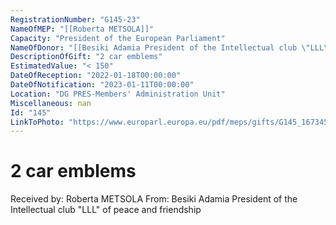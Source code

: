 ```yaml
---
RegistrationNumber: "G145-23"
NameOfMEP: "[[Roberta METSOLA]]"
Capacity: "President of the European Parliament"
NameOfDonor: "[[Besiki Adamia President of the Intellectual club \"LLL\" of peace and friendship]]"
DescriptionOfGift: "2 car emblems"
EstimatedValue: "< 150"
DateOfReception: "2022-01-18T00:00:00"
DateOfNotification: "2023-01-11T00:00:00"
Location: "DG PRES-Members' Administration Unit"
Miscellaneous: nan
Id: "145"
LinkToPhoto: "https://www.europarl.europa.eu/pdf/meps/gifts/G145_1673458201054.jpg#"
---
```


# 2 car emblems

Received by: Roberta METSOLA
From: Besiki Adamia President of the Intellectual club "LLL" of peace and friendship
